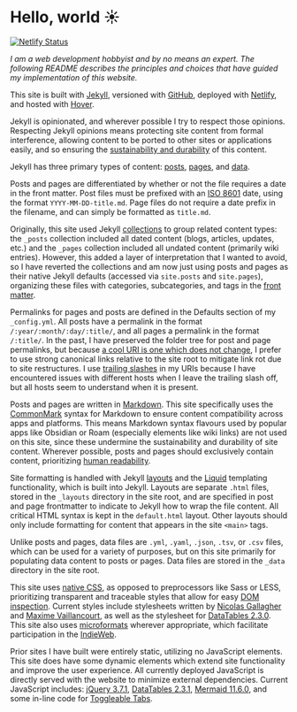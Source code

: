 # Hello, world ☀️

[![Netlify Status](https://api.netlify.com/api/v1/badges/005f5f0e-c50a-42c0-bc92-8b415ca15ba3/deploy-status)](https://app.netlify.com/sites/neon-stardust-12b34a/deploys)

*I am a web development hobbyist and by no means an expert. The following README describes the principles and choices that have guided my implementation of this website.*

This site is built with [Jekyll](https://jekyllrb.com/), versioned with [GitHub](https://github.com/), deployed with [Netlify](https://www.netlify.com/), and hosted with [Hover](https://www.hover.com/).

Jekyll is opinionated, and wherever possible I try to respect those opinions. Respecting Jekyll opinions means protecting site content from formal interference, allowing content to be ported to other sites or applications easily, and so ensuring the [sustainability and durability](https://programminghistorian.org/en/lessons/sustainable-authorship-in-plain-text-using-pandoc-and-markdown) of this content.

Jekyll has three primary types of content: [posts](https://jekyllrb.com/docs/posts/), [pages](https://jekyllrb.com/docs/pages/), and [data](https://jekyllrb.com/docs/datafiles/).

Posts and pages are differentiated by whether or not the file requires a date in the front matter. Post files must be prefixed with an [ISO 8601](https://www.iso.org/iso-8601-date-and-time-format.html) date, using the format <code>YYYY-MM-DD-title.md</code>. Page files do not require a date prefix in the filename, and can simply be formatted as <code>title.md</code>.

Originally, this site used Jekyll [collections](https://jekyllrb.com/docs/collections/) to group related content types: the <code>_posts</code> collection included all dated content (blogs, articles, updates, etc.) and the <code>_pages</code> collection included all undated content (primarily wiki entries). However, this added a layer of interpretation that I wanted to avoid, so I have reverted the collections and am now just using posts and pages as their native Jekyll defaults (accessed via <code>site.posts</code> and <code>site.pages</code>), organizing these files with categories, subcategories, and tags in the [front matter](https://jekyllrb.com/docs/front-matter/).

Permalinks for pages and posts are defined in the Defaults section of my <code>_config.yml</code>. All posts have a permalink in the format <code>/:year/:month/:day/:title/</code>, and all pages a permalink in the format <code>/:title/</code>. In the past, I have preserved the folder tree for post and page permalinks, but because [a cool URI is one which does not change](https://www.w3.org/Provider/Style/URI.html), I prefer to use strong canonical links relative to the site root to mitigate link rot due to site restructures. I use [trailing slashes](https://cdivilly.wordpress.com/2014/03/11/why-trailing-slashes-on-uris-are-important/) in my URIs because I have encountered issues with different hosts when I leave the trailing slash off, but all hosts seem to understand when it is present.

Posts and pages are written in [Markdown](https://daringfireball.net/projects/markdown/). This site specifically uses the [CommonMark](https://commonmark.org/) syntax for Markdown to ensure content compatibility across apps and platforms. This means Markdown syntax flavours used by popular apps like Obsidian or Roam (especially elements like wiki links) are not used on this site, since these undermine the sustainability and durability of site content. Wherever possible, posts and pages should exclusively contain content, prioritizing [human readability](https://programminghistorian.org/en/lessons/sustainable-authorship-in-plain-text-using-pandoc-and-markdown).

Site formatting is handled with Jekyll [layouts](https://jekyllrb.com/docs/layouts/) and the [Liquid](https://shopify.github.io/liquid/) templating functionality, which is built into Jekyll. Layouts are separate <code>.html</code> files, stored in the <code>_layouts</code> directory in the site root, and are specified in post and page frontmatter to indicate to Jekyll how to wrap the file content. All critical HTML syntax is kept in the <code>default.html</code> layout. Other layouts should only include formatting for content that appears in the site <code>&lt;main&gt;</code> tags.

Unlike posts and pages, data files are <code>.yml</code>, <code>.yaml</code>, <code>.json</code>, <code>.tsv</code>, or <code>.csv</code> files, which can be used for a variety of purposes, but on this site primarily for populating data content to posts or pages. Data files are stored in the <code>_data</code> directory in the site root.

This site uses [native CSS](https://medium.com/@karstenbiedermann/goodbye-sass-welcome-back-native-css-b3beb096d2b4), as opposed to preprocessors like Sass or LESS, prioritizing transparent and traceable styles that allow for easy [DOM inspection](https://en.wikipedia.org/wiki/DOM_Inspector). Current styles include stylesheets written by [Nicolas Gallagher](https://github.com/necolas/normalize.css) and [Maxime Vaillancourt](https://github.com/maximevaillancourt/digital-garden-jekyll-template), as well as the stylesheet for [DataTables 2.3.0](https://datatables.net/). This site also uses [microformats](https://microformats.org/wiki/about) wherever appropriate, which facilitate participation in the [IndieWeb](https://indieweb.org/).

Prior sites I have built were entirely static, utilizing no JavaScript elements. This site does have some dynamic elements which extend site functionality and improve the user experience. All currently deployed JavaScript is directly served with the website to minimize external dependencies. Current JavaScript includes: [jQuery 3.7.1](https://jquery.com/), [DataTables 2.3.1](https://datatables.net/), [Mermaid 11.6.0](https://mermaid.js.org/), and some in-line code for [Toggleable Tabs](https://www.w3schools.com/howto/howto_js_tabs.asp).
